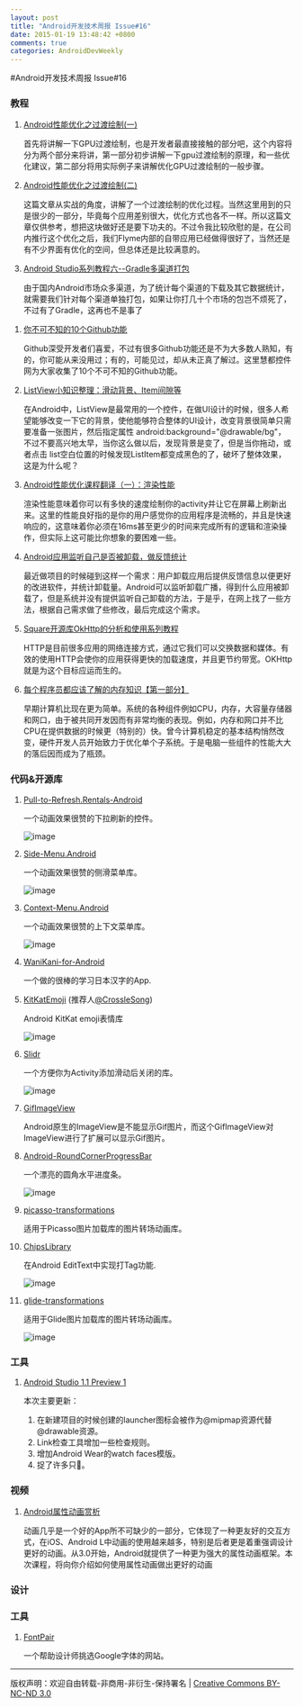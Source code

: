 ```yaml
---
layout: post
title: "Android开发技术周报 Issue#16"
date: 2015-01-19 13:48:42 +0800
comments: true
categories: AndroidDevWeekly
---
```


#Android开发技术周报 Issue#16
	
### 教程

1. [Android性能优化之过渡绘制(一)](http://www.androidperformance.com/android-performance-optimization-overdraw-1.html)
	
	首先将讲解一下GPU过渡绘制，也是开发者最直接接触的部分吧，这个内容将分为两个部分来将讲，第一部分初步讲解一下gpu过渡绘制的原理，和一些优化建议，第二部分将用实际例子来讲解优化GPU过渡绘制的一般步骤。

1. [Android性能优化之过渡绘制(二)](http://www.androidperformance.com/android-performance-optimization-overdraw-2.html)

	这篇文章从实战的角度，讲解了一个过渡绘制的优化过程。当然这里用到的只是很少的一部分，毕竟每个应用差别很大，优化方式也各不一样。所以这篇文章仅供参考，想把这块做好还是要下功夫的。不过令我比较欣慰的是，在公司内推行这个优化之后，我们Flyme内部的自带应用已经做得很好了，当然还是有不少界面有优化的空间，但总体还是比较满意的。

1. [Android Studio系列教程六--Gradle多渠道打包](http://stormzhang.com/devtools/2015/01/15/android-studio-tutorial6/)
	
	由于国内Android市场众多渠道，为了统计每个渠道的下载及其它数据统计，就需要我们针对每个渠道单独打包，如果让你打几十个市场的包岂不烦死了，不过有了Gradle，这再也不是事了

<!--more-->

1. [你不可不知的10个Github功能](http://www.kuqin.com/shuoit/20141118/343265.html)

	Github深受开发者们喜爱，不过有很多Github功能还是不为大多数人熟知，有的，你可能从来没用过；有的，可能见过，却从未正真了解过。这里慧都控件网为大家收集了10个不可不知的Github功能。

1. [ListView小知识整理：滑动背景、Item间隙等](http://www.imooc.com/wenda/detail/243880)

	在Android中，ListView是最常用的一个控件，在做UI设计的时候，很多人希望能够改变一下它的背景，使他能够符合整体的UI设计，改变背景很简单只需要准备一张图片，然后指定属性 android:background="@drawable/bg"，不过不要高兴地太早，当你这么做以后，发现背景是变了，但是当你拖动，或者点击 list空白位置的时候发现ListItem都变成黑色的了，破坏了整体效果，这是为什么呢？

1. [Android性能优化课程翻译（一）：渲染性能](http://lzyblog.com/2015/01/13/Android性能优化课程翻译（一）：渲染性能/)
	
	渲染性能意味着你可以有多快的速度绘制你的activity并让它在屏幕上刷新出来。这里的性能良好指的是你的用户感觉你的应用程序是流畅的，并且是快速响应的，这意味着你必须在16ms甚至更少的时间来完成所有的逻辑和渲染操作，但实际上这可能比你想象的要困难一些。

	
1. [Android应用监听自己是否被卸载，做反馈统计](http://lzyblog.com/2015/01/09/Android应用监听自己是否被卸载，做反馈统计/)
	
	最近做项目的时候碰到这样一个需求：用户卸载应用后提供反馈信息以便更好的改进软件，并统计卸载量。Android可以监听卸载广播，得到什么应用被卸载了，但是系统并没有提供监听自己卸载的方法，于是乎，在网上找了一些方法，根据自己需求做了些修改，最后完成这个需求。
	
1. [Square开源库OkHttp的分析和使用系列教程](http://lzyblog.com/tags/OkHttp/)

	HTTP是目前很多应用的网络连接方式，通过它我们可以交换数据和媒体。有效的使用HTTP会使你的应用获得更快的加载速度，并且更节约带宽。OKHttp就是为这个目标应运而生的。
	
1. [每个程序员都应该了解的内存知识【第一部分】](http://www.oschina.net/translate/what-every-programmer-should-know-about-memory-part1?print)
	
	早期计算机比现在更为简单。系统的各种组件例如CPU，内存，大容量存储器和网口，由于被共同开发因而有非常均衡的表现。例如，内存和网口并不比CPU在提供数据的时候更（特别的）快。曾今计算机稳定的基本结构悄然改变，硬件开发人员开始致力于优化单个子系统。于是电脑一些组件的性能大大的落后因而成为了瓶颈。

### 代码&开源库

1. [Pull-to-Refresh.Rentals-Android](https://github.com/Yalantis/Pull-to-Refresh.Rentals-Android)

	一个动画效果很赞的下拉刷新的控件。
	
	![image](https://camo.githubusercontent.com/d406ac5a03a2b1fa5cf41fadc8d2408cb8709bdc/68747470733a2f2f6431337961637572716a676172612e636c6f756466726f6e742e6e65742f75736572732f3132353035362f73637265656e73686f74732f313635303331372f7265616c6573746174652d70756c6c5f312d322d332e676966)

1. [Side-Menu.Android](https://github.com/Yalantis/Side-Menu.Android)

	一个动画效果很赞的侧滑菜单库。
	
	![image](https://camo.githubusercontent.com/cb6caa7a392d01d46bca9d9485c01fc173f55fac/68747470733a2f2f6431337961637572716a676172612e636c6f756466726f6e742e6e65742f75736572732f3132353035362f73637265656e73686f74732f313638393932322f6576656e74732d6d656e755f312d312d362e676966)

1. [Context-Menu.Android](https://github.com/Yalantis/Context-Menu.Android)

	一个动画效果很赞的上下文菜单库。
	
	![image](https://camo.githubusercontent.com/46c15734b552ce3afefa7efd1518909046b4677e/68747470733a2f2f6431337961637572716a676172612e636c6f756466726f6e742e6e65742f75736572732f3132353035362f73637265656e73686f74732f313738353237342f39396d696c65732d70726f66696c652d6c696768745f312d312d342e676966)

1. [WaniKani-for-Android](https://github.com/xiprox/WaniKani-for-Android)
	
	一个做的很棒的学习日本汉字的App.

1. [KitKatEmoji](https://github.com/crossle/KitKatEmoji) (推荐人[@CrossleSong](http://www.weibo.com/songxiaoming))

	Android KitKat emoji表情库
	
	![image](https://raw.githubusercontent.com/crossle/KitKatEmoji/master/KitKatEmoji-sample/preview.gif)

1. [Slidr](https://github.com/r0adkll/Slidr)
	
	一个方便你为Activity添加滑动后关闭的库。
	
	![image](https://raw.githubusercontent.com/r0adkll/Slidr/master/images/slidr_gif.gif)
	
1. [GifImageView](https://github.com/felipecsl/GifImageView)

	Android原生的ImageView是不能显示Gif图片，而这个GifImageView对ImageView进行了扩展可以显示Gif图片。

1. [Android-RoundCornerProgressBar](https://github.com/akexorcist/Android-RoundCornerProgressBar)

	一个漂亮的圆角水平进度条。

	![image](https://raw.githubusercontent.com/akexorcist/Android-RoundCornerProgressBar/master/image/header.jpg)
	
1. [picasso-transformations](https://github.com/TannerPerrien/picasso-transformations)
	
	适用于Picasso图片加载库的图片转场动画库。
	
1. [ChipsLibrary](https://github.com/AndroidDeveloperLB/ChipsLibrary)

	在Android EditText中实现打Tag功能.

	![image](https://camo.githubusercontent.com/304547454e09fa27bcc5dea41a8572d8d96ba219/68747470733a2f2f6c68332e676f6f676c6575736572636f6e74656e742e636f6d2f2d307469445852646a4539772f55454b53526455615336492f41414141414141416f71772f746874634b4d5753574b732f773339332d683638332d6e6f2f706e672e706e67)
	
1. [glide-transformations](https://github.com/wasabeef/glide-transformations)

	适用于Glide图片加载库的图片转场动画库。
	
	![image](https://raw.githubusercontent.com/wasabeef/glide-transformations/master/art/demo.gif)
	
### 工具	 	 

1. [Android Studio 1.1 Preview 1](http://www.androiddevtools.cn)

	本次主要更新：
	
	1. 在新建项目的时候创建的launcher图标会被作为@mipmap资源代替@drawable资源。
	2. Link检查工具增加一些检查规则。
	3. 增加Android Wear的watch faces模版。
	4. 捉了许多只🐛。


### 视频

1. [Android属性动画赏析](http://www.imooc.com/view/263?from=itblog)

	动画几乎是一个好的App所不可缺少的一部分，它体现了一种更友好的交互方式，在iOS、Android L中动画的使用越来越多，特别是后者更是着重强调设计更好的动画。从3.0开始，Android就提供了一种更为强大的属性动画框架。本次课程，将向你介绍如何使用属性动画做出更好的动画

### 设计

### 工具

1. [FontPair](http://fontpair.co)

	一个帮助设计师挑选Google字体的网站。
		
----
版权声明：欢迎自由转载-非商用-非衍生-保持署名 | [Creative Commons BY-NC-ND 3.0](http://creativecommons.org/licenses/by-nc-nd/3.0/deed.zh)